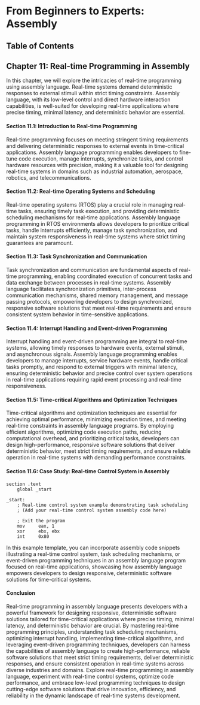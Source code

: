 # From Beginners to Experts: Assembly
## Table of Contents

## Chapter 11: Real-time Programming in Assembly

In this chapter, we will explore the intricacies of real-time programming using assembly language. Real-time systems demand deterministic responses to external stimuli within strict timing constraints. Assembly language, with its low-level control and direct hardware interaction capabilities, is well-suited for developing real-time applications where precise timing, minimal latency, and deterministic behavior are essential.

#### Section 11.1: Introduction to Real-time Programming

Real-time programming focuses on meeting stringent timing requirements and delivering deterministic responses to external events in time-critical applications. Assembly language programming enables developers to fine-tune code execution, manage interrupts, synchronize tasks, and control hardware resources with precision, making it a valuable tool for designing real-time systems in domains such as industrial automation, aerospace, robotics, and telecommunications.

#### Section 11.2: Real-time Operating Systems and Scheduling

Real-time operating systems (RTOS) play a crucial role in managing real-time tasks, ensuring timely task execution, and providing deterministic scheduling mechanisms for real-time applications. Assembly language programming in RTOS environments allows developers to prioritize critical tasks, handle interrupts efficiently, manage task synchronization, and maintain system responsiveness in real-time systems where strict timing guarantees are paramount.

#### Section 11.3: Task Synchronization and Communication

Task synchronization and communication are fundamental aspects of real-time programming, enabling coordinated execution of concurrent tasks and data exchange between processes in real-time systems. Assembly language facilitates synchronization primitives, inter-process communication mechanisms, shared memory management, and message passing protocols, empowering developers to design synchronized, responsive software solutions that meet real-time requirements and ensure consistent system behavior in time-sensitive applications.

#### Section 11.4: Interrupt Handling and Event-driven Programming

Interrupt handling and event-driven programming are integral to real-time systems, allowing timely responses to hardware events, external stimuli, and asynchronous signals. Assembly language programming enables developers to manage interrupts, service hardware events, handle critical tasks promptly, and respond to external triggers with minimal latency, ensuring deterministic behavior and precise control over system operations in real-time applications requiring rapid event processing and real-time responsiveness.

#### Section 11.5: Time-critical Algorithms and Optimization Techniques

Time-critical algorithms and optimization techniques are essential for achieving optimal performance, minimizing execution times, and meeting real-time constraints in assembly language programs. By employing efficient algorithms, optimizing code execution paths, reducing computational overhead, and prioritizing critical tasks, developers can design high-performance, responsive software solutions that deliver deterministic behavior, meet strict timing requirements, and ensure reliable operation in real-time systems with demanding performance constraints.

#### Section 11.6: Case Study: Real-time Control System in Assembly

```assembly
section .text
    global _start

_start:
    ; Real-time control system example demonstrating task scheduling
    ; (Add your real-time control system assembly code here)

    ; Exit the program
    mov     eax, 1
    xor     ebx, ebx
    int     0x80
```

In this example template, you can incorporate assembly code snippets illustrating a real-time control system, task scheduling mechanisms, or event-driven programming techniques in an assembly language program focused on real-time applications, showcasing how assembly language empowers developers to design responsive, deterministic software solutions for time-critical systems.

#### Conclusion

Real-time programming in assembly language presents developers with a powerful framework for designing responsive, deterministic software solutions tailored for time-critical applications where precise timing, minimal latency, and deterministic behavior are crucial. By mastering real-time programming principles, understanding task scheduling mechanisms, optimizing interrupt handling, implementing time-critical algorithms, and leveraging event-driven programming techniques, developers can harness the capabilities of assembly language to create high-performance, reliable software solutions that meet strict timing requirements, deliver deterministic responses, and ensure consistent operation in real-time systems across diverse industries and domains. Explore real-time programming in assembly language, experiment with real-time control systems, optimize code performance, and embrace low-level programming techniques to design cutting-edge software solutions that drive innovation, efficiency, and reliability in the dynamic landscape of real-time systems development.
